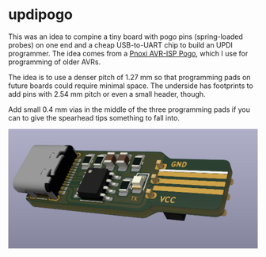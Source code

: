 # updipogo

This was an idea to compine a tiny board with pogo pins (spring-loaded probes)
on one end and a cheap USB-to-UART chip to build an UPDI programmer. The idea
comes from a [Pnoxi AVR-ISP Pogo][pnoxi], which I use for programming of older
AVRs.

The idea is to use a denser pitch of 1.27 mm so that programming pads on
future boards could require minimal space. The underside has footprints to add
pins with 2.54 mm pitch or even a small header, though.

Add small 0.4 mm vias in the middle of the three programming pads if you can
to give the spearhead tips something to fall into.

[pnoxi]: https://www.tindie.com/products/pnoxi/avr-isp-pogo-pin-adapter-2x3-idc2x3-pogo-254mm/

![](images/render.png)
